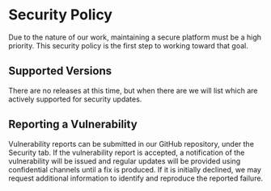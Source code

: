 # Security Policy

Due to the nature of our work, maintaining a secure platform must be a high priority. This security policy is the first step to working toward that goal.

## Supported Versions

There are no releases at this time, but when there are we will list which are actively supported for security updates.

## Reporting a Vulnerability

Vulnerability reports can be submitted in our GitHub repository, under the Security tab. If the vulnerability report is accepted, a notification of the
vulnerability will be issued and regular updates will be provided using confidential channels until a fix is produced. If it is initially declined, we
may request additional information to identify and reproduce the reported failure.
